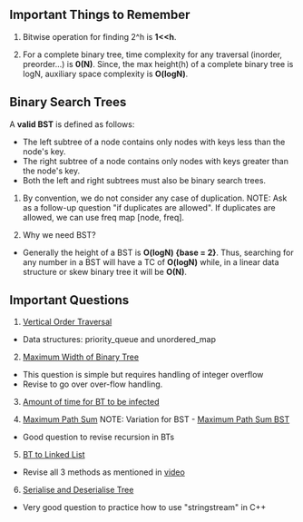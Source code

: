 ## Important Things to Remember
1) Bitwise operation for finding 2^h is **1<<h**.

2) For a complete binary tree, time complexity for any traversal (inorder, preorder...) is **0(N)**. Since, the max height(h) of a complete binary tree is logN, auxiliary space complexity is **O(logN)**.


## Binary Search Trees
A **valid BST** is defined as follows:

- The left subtree of a node contains only nodes with keys less than the node's key.
- The right subtree of a node contains only nodes with keys greater than the node's key.
- Both the left and right subtrees must also be binary search trees.

1) By convention, we do not consider any case of duplication.
NOTE: Ask as a follow-up question "if duplicates are allowed".
If duplicates are allowed, we can use freq map [node, freq].

2) Why we need BST?
- Generally the height of a BST is **O(logN) {base = 2}**. Thus, searching for any number in a BST will have a TC of **O(logN)** while, in a linear data structure or skew binary tree it will be **O(N)**.


## Important Questions

1) [Vertical Order Traversal](https://leetcode.com/problems/vertical-order-traversal-of-a-binary-tree/description/)
- Data structures: priority_queue and unordered_map

2) [Maximum Width of Binary Tree](https://leetcode.com/problems/maximum-width-of-binary-tree/description/)
- This question is simple but requires handling of integer overflow
- Revise to go over over-flow handling.

3) [Amount of time for BT to be infected](https://leetcode.com/problems/amount-of-time-for-binary-tree-to-be-infected/description/)

4) [Maximum Path Sum](https://leetcode.com/problems/binary-tree-maximum-path-sum/)
NOTE: Variation for BST - [Maximum Path Sum BST](https://leetcode.com/problems/maximum-sum-bst-in-binary-tree/)
- Good question to revise recursion in BTs

5) [BT to Linked List](https://leetcode.com/problems/flatten-binary-tree-to-linked-list/)
- Revise all 3 methods as mentioned in [video](https://www.youtube.com/watch?v=sWf7k1x9XR4&list=PLkjdNRgDmcc0Pom5erUBU4ZayeU9AyRRu&index=38)

6) [Serialise and Deserialise Tree](https://leetcode.com/problems/serialize-and-deserialize-binary-tree/description/)
- Very good question to practice how to use "stringstream" in C++
